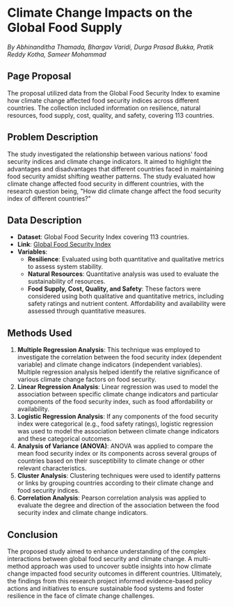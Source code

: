 
# Climate Change Impacts on the Global Food Supply
*By Abhinanditha Thamada, Bhargav Varidi, Durga Prasad Bukka, Pratik Reddy Kotha, Sameer Mohammad*

## Page Proposal
The proposal utilized data from the Global Food Security Index to examine how climate change affected food security indices across different countries. The collection included information on resilience, natural resources, food supply, cost, quality, and safety, covering 113 countries.

## Problem Description
The study investigated the relationship between various nations' food security indices and climate change indicators. It aimed to highlight the advantages and disadvantages that different countries faced in maintaining food security amidst shifting weather patterns. The study evaluated how climate change affected food security in different countries, with the research question being, "How did climate change affect the food security index of different countries?"

## Data Description
- **Dataset**: Global Food Security Index covering 113 countries.
- **Link**: [Global Food Security Index](https://foodsecurityindex.eiu.com/)
- **Variables**: 
  - **Resilience**: Evaluated using both quantitative and qualitative metrics to assess system stability.
  - **Natural Resources**: Quantitative analysis was used to evaluate the sustainability of resources.
  - **Food Supply, Cost, Quality, and Safety**: These factors were considered using both qualitative and quantitative metrics, including safety ratings and nutrient content. Affordability and availability were assessed through quantitative measures.

## Methods Used
1. **Multiple Regression Analysis**: This technique was employed to investigate the correlation between the food security index (dependent variable) and climate change indicators (independent variables). Multiple regression analysis helped identify the relative significance of various climate change factors on food security.
2. **Linear Regression Analysis**: Linear regression was used to model the association between specific climate change indicators and particular components of the food security index, such as food affordability or availability.
3. **Logistic Regression Analysis**: If any components of the food security index were categorical (e.g., food safety ratings), logistic regression was used to model the association between climate change indicators and these categorical outcomes.
4. **Analysis of Variance (ANOVA)**: ANOVA was applied to compare the mean food security index or its components across several groups of countries based on their susceptibility to climate change or other relevant characteristics.
5. **Cluster Analysis**: Clustering techniques were used to identify patterns or links by grouping countries according to their climate change and food security indices.
6. **Correlation Analysis**: Pearson correlation analysis was applied to evaluate the degree and direction of the association between the food security index and climate change indicators.

## Conclusion
The proposed study aimed to enhance understanding of the complex interactions between global food security and climate change. A multi-method approach was used to uncover subtle insights into how climate change impacted food security outcomes in different countries. Ultimately, the findings from this research project informed evidence-based policy actions and initiatives to ensure sustainable food systems and foster resilience in the face of climate change challenges.
